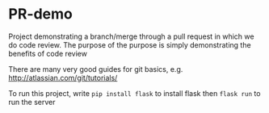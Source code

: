 # PR-demo
Project demonstrating a branch/merge through a pull request in which we do code review.
The purpose of the purpose is simply demonstrating the benefits of code review

There are many very good guides for git basics, e.g. http://atlassian.com/git/tutorials/


To run this project, write `pip install flask` to install flask then `flask run` to run the server
